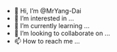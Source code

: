 - 👋 Hi, I’m @MrYang-Dai
- 👀 I’m interested in ...
- 🌱 I’m currently learning ...
- 💞️ I’m looking to collaborate on ...
- 📫 How to reach me ...

<!---
MrYang-Dai/MrYang-Dai is a ✨ special ✨ repository because its `README.md` (this file) appears on your GitHub profile.
You can click the Preview link to take a look at your changes.
--->
